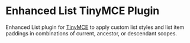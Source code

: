 # Enhanced List TinyMCE Plugin

Enhanced List plugin for [TinyMCE](https://tiny.cloud/tinymce/) to apply custom list styles and list item paddings in combinations of current, ancestor, or descendant scopes.